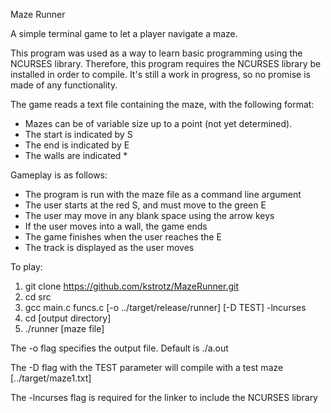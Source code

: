 Maze Runner

A simple terminal game to let a player navigate a maze.

This program was used as a way to learn basic programming using the NCURSES library.
Therefore, this program requires the NCURSES library be installed in order to compile.
It's still a work in progress, so no promise is made of any functionality.

The game reads a text file containing the maze, with the following format:

 - Mazes can be of variable size up to a point (not yet determined).
 - The start is indicated by S
 - The end is indicated by E
 - The walls are indicated *

Gameplay is as follows:

 - The program is run with the maze file as a command line argument
 - The user starts at the red S, and must move to the green E
 - The user may move in any blank space using the arrow keys
 - If the user moves into a wall, the game ends
 - The game finishes when the user reaches the E
 - The track is displayed as the user moves

To play:

 1. git clone https://github.com/kstrotz/MazeRunner.git
 2. cd src
 3. gcc main.c funcs.c [-o ../target/release/runner] [-D TEST] -lncurses
 4. cd [output directory]
 5. ./runner [maze file]

The -o flag specifies the output file. Default is ./a.out

The -D flag with the TEST parameter will compile with a test maze [../target/maze1.txt]

The -lncurses flag is required for the linker to include the NCURSES library

